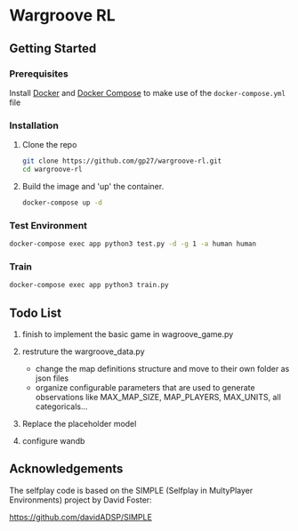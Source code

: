 # Wargroove RL

## Getting Started

### Prerequisites

Install [Docker](https://docs.docker.com/get-docker/) and [Docker Compose](https://docs.docker.com/compose/install/) to make use of the `docker-compose.yml` file

### Installation

1. Clone the repo
   ```sh
   git clone https://github.com/gp27/wargroove-rl.git
   cd wargroove-rl
   ```
2. Build the image and 'up' the container.
   ```sh
   docker-compose up -d
   ```

### Test Environment

```sh
docker-compose exec app python3 test.py -d -g 1 -a human human
```

### Train

```sh
docker-compose exec app python3 train.py
```

## Todo List

1. finish to implement the basic game in wagroove_game.py
2. restruture the wargroove_data.py

   - change the map definitions structure and move to their own folder as json files
   - organize configurable parameters that are used to generate observations like MAX_MAP_SIZE, MAP_PLAYERS, MAX_UNITS, all categoricals...

3. Replace the placeholder model
4. configure wandb

## Acknowledgements

The selfplay code is based on the SIMPLE (Selfplay in MultyPlayer Environments) project by David Foster:

https://github.com/davidADSP/SIMPLE
